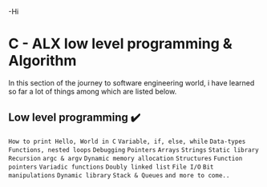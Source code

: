 -Hi


# C - ALX low level programming & Algorithm

In this section of the journey to software engineering world, i have learned so far a lot of things among which are listed below.

## Low level programming :heavy_check_mark:

`How to print Hello, World in C`
`Variable, if, else, while`
`Data-types`
`Functions, nested loops`
`Debugging`
`Pointers`
`Arrays`
`Strings`
`Static library`
`Recursion`
`argc & argv`
`Dynamic memory allocation`
`Structures`
`Function pointers`
`Variadic functions`
`Doubly linked list`
`File I/O`
`Bit manipulations`
`Dynamic library`
`Stack & Queues`
`and more to come..`
